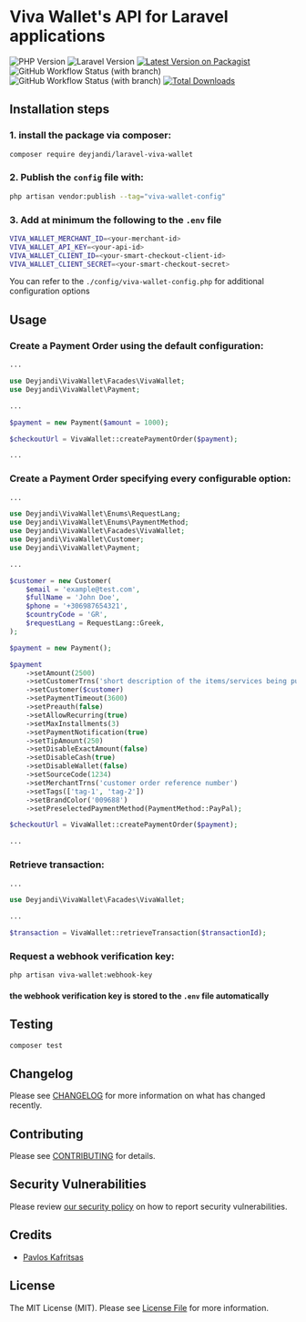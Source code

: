 
# Viva Wallet's API for Laravel applications

![PHP Version](https://img.shields.io/packagist/php-v/deyjandi/laravel-viva-wallet)
![Laravel Version](https://img.shields.io/badge/laravel-%3E%3D8-red)
[![Latest Version on Packagist](https://img.shields.io/packagist/v/deyjandi/laravel-viva-wallet.svg?style=flat-square)](https://packagist.org/packages/deyjandi/laravel-viva-wallet)
![GitHub Workflow Status (with branch)](https://img.shields.io/github/actions/workflow/status/Deyjandi/laravel-viva-wallet/run-tests.yml?branch=main&style=flat-square)
![GitHub Workflow Status (with branch)](https://img.shields.io/github/actions/workflow/status/Deyjandi/laravel-viva-wallet/php-cs-fixer.yml?branch=main&label=code%20style&style=flat-square)
[![Total Downloads](https://img.shields.io/packagist/dt/deyjandi/laravel-viva-wallet.svg?style=flat-square)](https://packagist.org/packages/deyjandi/laravel-viva-wallet)

## Installation steps

### 1. install the package via composer:

```bash
composer require deyjandi/laravel-viva-wallet
```

### 2. Publish the `config` file with:

```bash
php artisan vendor:publish --tag="viva-wallet-config"
```

### 3. Add at minimum the following to the `.env` file
```bash
VIVA_WALLET_MERCHANT_ID=<your-merchant-id>
VIVA_WALLET_API_KEY=<your-api-id>
VIVA_WALLET_CLIENT_ID=<your-smart-checkout-client-id>
VIVA_WALLET_CLIENT_SECRET=<your-smart-checkout-secret>
```
You can refer to the `./config/viva-wallet-config.php` for additional configuration options

## Usage


### Create a Payment Order using the default configuration:

```php
...

use Deyjandi\VivaWallet\Facades\VivaWallet;
use Deyjandi\VivaWallet\Payment;

...

$payment = new Payment($amount = 1000);

$checkoutUrl = VivaWallet::createPaymentOrder($payment);

...
```

### Create a Payment Order specifying every configurable option:

```php
...

use Deyjandi\VivaWallet\Enums\RequestLang;
use Deyjandi\VivaWallet\Enums\PaymentMethod;
use Deyjandi\VivaWallet\Facades\VivaWallet;
use Deyjandi\VivaWallet\Customer;
use Deyjandi\VivaWallet\Payment;

...

$customer = new Customer(
    $email = 'example@test.com',
    $fullName = 'John Doe',
    $phone = '+306987654321',
    $countryCode = 'GR',
    $requestLang = RequestLang::Greek,
);

$payment = new Payment();

$payment
    ->setAmount(2500)
    ->setCustomerTrns('short description of the items/services being purchased')
    ->setCustomer($customer)
    ->setPaymentTimeout(3600)
    ->setPreauth(false)
    ->setAllowRecurring(true)
    ->setMaxInstallments(3)
    ->setPaymentNotification(true)
    ->setTipAmount(250)
    ->setDisableExactAmount(false)
    ->setDisableCash(true)
    ->setDisableWallet(false)
    ->setSourceCode(1234)
    ->setMerchantTrns('customer order reference number')
    ->setTags(['tag-1', 'tag-2'])
    ->setBrandColor('009688')
    ->setPreselectedPaymentMethod(PaymentMethod::PayPal);

$checkoutUrl = VivaWallet::createPaymentOrder($payment);

...
```


### Retrieve transaction:

```php
...

use Deyjandi\VivaWallet\Facades\VivaWallet;

...

$transaction = VivaWallet::retrieveTransaction($transactionId);

```

### Request a webhook verification key:

```zsh
php artisan viva-wallet:webhook-key
```
#### the webhook verification key is stored to the `.env` file automatically


## Testing

```bash
composer test
```

## Changelog

Please see [CHANGELOG](CHANGELOG.md) for more information on what has changed recently.

## Contributing

Please see [CONTRIBUTING](.github/CONTRIBUTING.md) for details.

## Security Vulnerabilities

Please review [our security policy](../../security/policy) on how to report security vulnerabilities.

## Credits

- [Pavlos Kafritsas](https://github.com/Deyjandi)

## License

The MIT License (MIT). Please see [License File](LICENSE.md) for more information.
